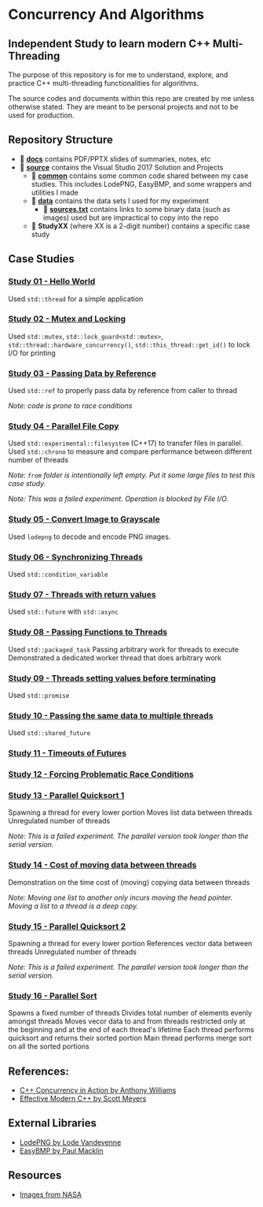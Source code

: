 # Concurrency And Algorithms

## Independent Study to learn modern C++ Multi-Threading

The purpose of this repository is for me to understand, explore, and practice C++ multi-threading
functionalities for algorithms.

The source codes and documents within this repo are created by me unless otherwise stated. They
are meant to be personal projects and not to be used for production.

## Repository Structure

- :file_folder: [**docs**](docs) contains PDF/PPTX slides of summaries, notes, etc
- :file_folder: [**source**](source) contains the Visual Studio 2017 Solution and Projects
  - :file_folder: [**common**](source/common) contains some common code shared between my case studies. This includes LodePNG, EasyBMP, and some wrappers and utilities I made
  - :file_folder: [**data**](source/data) contains the data sets I used for my experiment
    - :page_facing_up: [**sources.txt**](source/data/sources.txt) contains links to some binary data (such as images) used but are impractical to copy into the repo
  - :file_folder: **StudyXX** (where XX is a 2-digit number) contains a specific case study

## Case Studies
### [Study 01 - Hello World](source/Study01)
Used `std::thread` for a simple application

### [Study 02 - Mutex and Locking](source/Study02)
Used `std::mutex`, `std::lock_guard<std::mutex>`, `std::thread::hardware_concurrency()`, `std::this_thread::get_id()` to lock I/O for printing

### [Study 03 - Passing Data by Reference](source/Study03)
Used `std::ref` to properly pass data by reference from caller to thread

*Note: code is prone to race conditions*

### [Study 04 - Parallel File Copy](source/Study04)
Used `std::experimental::filesystem` (C++17) to transfer files in parallel. Used `std::chrono` to measure and compare performance between different number of threads

*Note: `from` folder is intentionally left empty. Put it some large files to test this case study.*

*Note: This was a failed experiment. Operation is blocked by File I/O.*

### [Study 05 - Convert Image to Grayscale](source/Study05)
Used `lodepng` to decode and encode PNG images.

### [Study 06 - Synchronizing Threads](source/Study06)
Used `std::condition_variable`

### [Study 07 - Threads with return values](source/Study07)
Used `std::future` with `std::async`

### [Study 08 - Passing Functions to Threads](source/Study08)
Used `std::packaged_task`
Passing arbitrary work for threads to execute
Demonstrated a dedicated worker thread that does arbitrary work

### [Study 09 - Threads setting values before terminating](source/Study09)
Used `std::promise`

### [Study 10 - Passing the same data to multiple threads](source/Study10)
Used `std::shared_future`

### [Study 11 - Timeouts of Futures](source/Study11)

### [Study 12 - Forcing Problematic Race Conditions](source/Study12)

### [Study 13 - Parallel Quicksort 1](source/Study13)
Spawning a thread for every lower portion
Moves list data between threads
Unregulated number of threads

*Note: This is a failed experiment. The parallel version took longer than the serial version.*

### [Study 14 - Cost of moving data between threads](source/Study14)
Demonstration on the time cost of (moving) copying data between threads

*Note: Moving one list to another only incurs moving the head pointer. Moving a list to a thread is a deep copy.*

### [Study 15 - Parallel Quicksort 2](source/Study15)
Spawning a thread for every lower portion
References vector data between threads
Unregulated number of threads

*Note: This is a failed experiment. The parallel version took longer than the serial version.*

### [Study 16 - Parallel Sort](source/Study16)
Spawns a fixed number of threads
Divides total number of elements evenly amongst threads
Moves vecor data to and from threads restricted only at the beginning and at the end of each thread's lifetime
Each thread performs quicksort and returns their sorted portion
Main thread performs merge sort on all the sorted portions

## References:
- [C++ Concurrency in Action by Anthony Williams](https://www.cplusplusconcurrencyinaction.com/)
- [Effective Modern C++ by Scott Meyers](https://www.aristeia.com/EMC++.html)

## External Libraries
- [LodePNG by Lode Vandevenne](https://lodev.org/lodepng/)
- [EasyBMP by Paul Macklin](http://easybmp.sourceforge.net/)

## Resources
- [Images from NASA](https://www.nasa.gov/multimedia/imagegallery/index.html)
